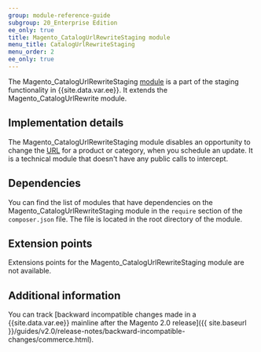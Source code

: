 ```yaml
---
group: module-reference-guide
subgroup: 20_Enterprise Edition
ee_only: true
title: Magento_CatalogUrlRewriteStaging module
menu_title: CatalogUrlRewriteStaging
menu_order: 2
ee_only: true
---
```


The Magento_CatalogUrlRewriteStaging [module](https://glossary.magento.com/module) is a part of the staging functionality in {{site.data.var.ee}}. It extends the Magento_CatalogUrlRewrite module.

## Implementation details

The Magento_CatalogUrlRewriteStaging module disables an opportunity to change the [URL](https://glossary.magento.com/url) for a product or category, when you schedule an update. It is a technical module that doesn't have any public calls to intercept.

## Dependencies

You can find the list of modules that have dependencies on the Magento_CatalogUrlRewriteStaging module in the `require` section of the `composer.json` file. The file is located in the root directory of the module.

## Extension points

Extensions points for the Magento_CatalogUrlRewriteStaging module are not available.

## Additional information

You can track [backward incompatible changes made in a {{site.data.var.ee}} mainline after the Magento 2.0 release]({{ site.baseurl }}/guides/v2.0/release-notes/backward-incompatible-changes/commerce.html).
